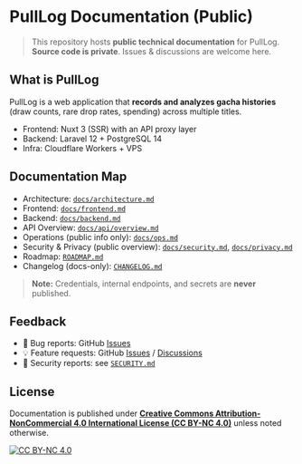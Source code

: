 # PullLog Documentation (Public)

> This repository hosts **public technical documentation** for PullLog.  
> **Source code is private**. Issues & discussions are welcome here.

## What is PullLog
PullLog is a web application that **records and analyzes gacha histories** (draw counts, rare drop rates, spending) across multiple titles.

- Frontend: Nuxt 3 (SSR) with an API proxy layer
- Backend: Laravel 12 + PostgreSQL 14
- Infra: Cloudflare Workers + VPS

## Documentation Map
- Architecture: [`docs/architecture.md`](docs/architecture.md)
- Frontend: [`docs/frontend.md`](docs/frontend.md)
- Backend: [`docs/backend.md`](docs/backend.md)
- API Overview: [`docs/api/overview.md`](docs/api/overview.md)
- Operations (public info only): [`docs/ops.md`](docs/ops.md)
- Security & Privacy (public overview): [`docs/security.md`](docs/security.md), [`docs/privacy.md`](docs/privacy.md)
- Roadmap: [`ROADMAP.md`](ROADMAP.md)
- Changelog (docs-only): [`CHANGELOG.md`](CHANGELOG.md)

> **Note:** Credentials, internal endpoints, and secrets are **never** published.

## Feedback
- 🐞 Bug reports: GitHub [Issues](issues)
- 💡 Feature requests: GitHub [Issues](issues) / [Discussions](discussions)
- 🔐 Security reports: see [`SECURITY.md`](SECURITY.md)

## License
Documentation is published under [**Creative Commons Attribution-NonCommercial 4.0 International License (CC BY-NC 4.0)**](https://creativecommons.org/licenses/by-nc/4.0/) unless noted otherwise.

[![CC BY-NC 4.0](https://licensebuttons.net/l/by-nc/4.0/80x15.png)](https://creativecommons.org/licenses/by-nc/4.0/)
